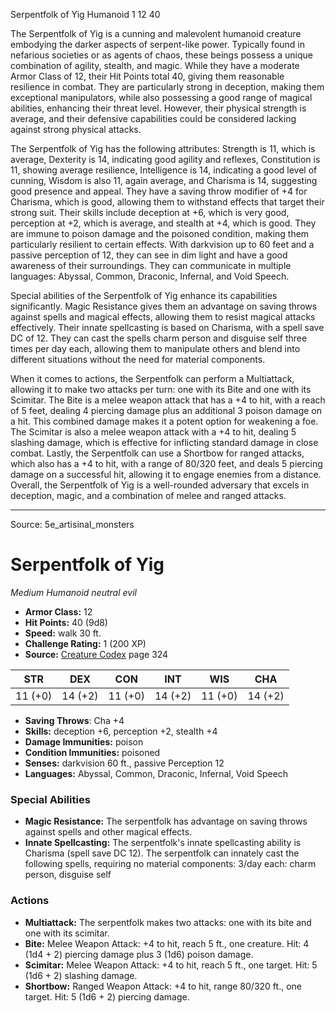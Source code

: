 <MonsterName/>Serpentfolk of Yig</MonsterName>
<CreatureType/>Humanoid</CreatureType>
<CR/>1</CR>
<AC/>12</AC>
<HP/>40</HP>
<summary>The Serpentfolk of Yig is a cunning and malevolent humanoid creature embodying the darker aspects of serpent-like power. Typically found in nefarious societies or as agents of chaos, these beings possess a unique combination of agility, stealth, and magic. While they have a moderate Armor Class of 12, their Hit Points total 40, giving them reasonable resilience in combat. They are particularly strong in deception, making them exceptional manipulators, while also possessing a good range of magical abilities, enhancing their threat level. However, their physical strength is average, and their defensive capabilities could be considered lacking against strong physical attacks. </summary>

<detail>

The Serpentfolk of Yig has the following attributes: Strength is 11, which is average, Dexterity is 14, indicating good agility and reflexes, Constitution is 11, showing average resilience, Intelligence is 14, indicating a good level of cunning, Wisdom is also 11, again average, and Charisma is 14, suggesting good presence and appeal. They have a saving throw modifier of +4 for Charisma, which is good, allowing them to withstand effects that target their strong suit. Their skills include deception at +6, which is very good, perception at +2, which is average, and stealth at +4, which is good. They are immune to poison damage and the poisoned condition, making them particularly resilient to certain effects. With darkvision up to 60 feet and a passive perception of 12, they can see in dim light and have a good awareness of their surroundings. They can communicate in multiple languages: Abyssal, Common, Draconic, Infernal, and Void Speech.

Special abilities of the Serpentfolk of Yig enhance its capabilities significantly. Magic Resistance gives them an advantage on saving throws against spells and magical effects, allowing them to resist magical attacks effectively. Their innate spellcasting is based on Charisma, with a spell save DC of 12. They can cast the spells charm person and disguise self three times per day each, allowing them to manipulate others and blend into different situations without the need for material components.

When it comes to actions, the Serpentfolk can perform a Multiattack, allowing it to make two attacks per turn: one with its Bite and one with its Scimitar. The Bite is a melee weapon attack that has a +4 to hit, with a reach of 5 feet, dealing 4 piercing damage plus an additional 3 poison damage on a hit. This combined damage makes it a potent option for weakening a foe. The Scimitar is also a melee weapon attack with a +4 to hit, dealing 5 slashing damage, which is effective for inflicting standard damage in close combat. Lastly, the Serpentfolk can use a Shortbow for ranged attacks, which also has a +4 to hit, with a range of 80/320 feet, and deals 5 piercing damage on a successful hit, allowing it to engage enemies from a distance. Overall, the Serpentfolk of Yig is a well-rounded adversary that excels in deception, magic, and a combination of melee and ranged attacks.</detail>



---

Source: 5e_artisinal_monsters

# Serpentfolk of Yig

*Medium* *Humanoid* *neutral evil*

- **Armor Class:** 12
- **Hit Points:** 40 (9d8)
- **Speed:** walk 30 ft.
- **Challenge Rating:** 1 (200 XP)
- **Source:** [Creature Codex](https://koboldpress.com/kpstore/product/creature-codex-for-5th-edition-dnd) page 324

| STR | DEX | CON | INT | WIS | CHA |
| --- | --- | --- | --- | --- | --- |
| 11 (+0) | 14 (+2) | 11 (+0) | 14 (+2) | 11 (+0) | 14 (+2) |

- **Saving Throws**: Cha +4
- **Skills:** deception +6, perception +2, stealth +4
- **Damage Immunities:** poison
- **Condition Immunities:** poisoned
- **Senses:** darkvision 60 ft., passive Perception 12
- **Languages:** Abyssal, Common, Draconic, Infernal, Void Speech

### Special Abilities

- **Magic Resistance:** The serpentfolk has advantage on saving throws against spells and other magical effects.
- **Innate Spellcasting:** The serpentfolk's innate spellcasting ability is Charisma (spell save DC 12). The serpentfolk can innately cast the following spells, requiring no material components:
3/day each: charm person, disguise self

### Actions

- **Multiattack:** The serpentfolk makes two attacks: one with its bite and one with its scimitar.
- **Bite:** Melee Weapon Attack: +4 to hit, reach 5 ft., one creature. Hit: 4 (1d4 + 2) piercing damage plus 3 (1d6) poison damage.
- **Scimitar:** Melee Weapon Attack: +4 to hit, reach 5 ft., one target. Hit: 5 (1d6 + 2) slashing damage.
- **Shortbow:** Ranged Weapon Attack: +4 to hit, range 80/320 ft., one target. Hit: 5 (1d6 + 2) piercing damage.




